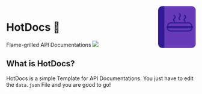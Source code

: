 
<img src="images/logo.png" width="100" align="right">

<h1>HotDocs 🌭</h1>

Flame-grilled API Documentations ![](https://img.shields.io/badge/Hot%20Dog-approved-success.svg)

## What is HotDocs?
HotDocs is a simple Template for API Documentations. You just have to edit the `data.json` File and you are good to go!
